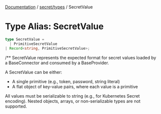 [Documentation](../../../index.md) / [secret/types](../index.md) / SecretValue

# Type Alias: SecretValue

```ts
type SecretValue = 
  | PrimitiveSecretValue
| Record<string, PrimitiveSecretValue>;
```

/**
SecretValue represents the expected format for secret values loaded by a BaseConnector
and consumed by a BaseProvider.

A SecretValue can be either:
- A single primitive (e.g., token, password, string literal)
- A flat object of key-value pairs, where each value is a primitive

All values must be serializable to string (e.g., for Kubernetes Secret encoding).
Nested objects, arrays, or non-serializable types are not supported.
